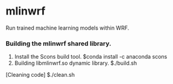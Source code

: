 # mlinwrf
Run trained machine learning models within WRF.

### Building the mlinwrf shared library.
1) Install the Scons build tool.
$conda install -c anaconda scons
2) Building libmlinwrf.so dynamic library.
$./build.sh

\[Cleaning code\]
$./clean.sh
